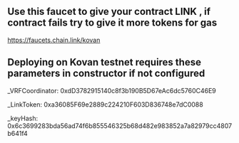 ## Use this faucet to give your contract LINK , if contract fails try to give it more tokens for gas
https://faucets.chain.link/kovan

## Deploying on Kovan testnet requires these parameters in constructor if not configured

_VRFCoordinator:
0xdD3782915140c8f3b190B5D67eAc6dc5760C46E9

_LinkToken:
0xa36085F69e2889c224210F603D836748e7dC0088  

_keyHash:
0x6c3699283bda56ad74f6b855546325b68d482e983852a7a82979cc4807b641f4

